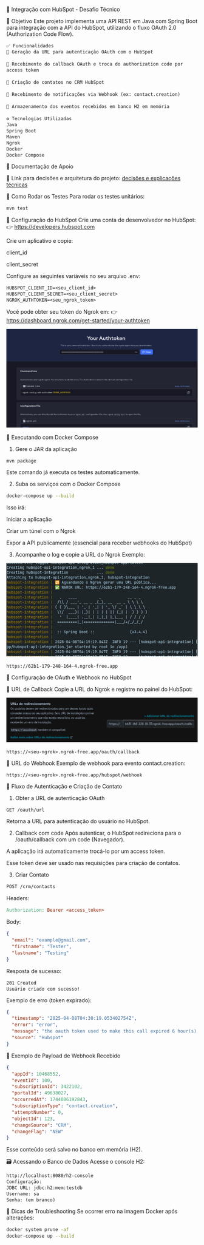 🔗 Integração com HubSpot - Desafio Técnico

🎯 Objetivo
Este projeto implementa uma API REST em Java com Spring Boot para integração com a API do HubSpot, utilizando o fluxo OAuth 2.0 (Authorization Code Flow).

    ✅ Funcionalidades
    🔑 Geração da URL para autenticação OAuth com o HubSpot

    🔁 Recebimento do callback OAuth e troca do authorization code por access token

    📝 Criação de contatos no CRM HubSpot

    📩 Recebimento de notificações via Webhook (ex: contact.creation)

    🧠 Armazenamento dos eventos recebidos em banco H2 em memória

    ⚙️ Tecnologias Utilizadas
    Java	   
    Spring Boot
    Maven
    Ngrok
    Docker
    Docker Compose

📁 Documentação de Apoio

📄 Link para decisões e arquitetura do projeto: [decisões e explicações técnicas](docs/reports/report.md)

🧪 Como Rodar os Testes
Para rodar os testes unitários:

~~~bash
mvn test
~~~

🔐 Configuração do HubSpot
Crie uma conta de desenvolvedor no HubSpot:
👉 https://developers.hubspot.com

Crie um aplicativo e copie:

client_id

client_secret

Configure as seguintes variáveis no seu arquivo .env:

~~~env
HUBSPOT_CLIENT_ID=<seu_client_id>
HUBSPOT_CLIENT_SECRET=<seu_client_secret>
NGROK_AUTHTOKEN=<seu_ngrok_token>
~~~

Você pode obter seu token do Ngrok em:
👉 https://dashboard.ngrok.com/get-started/your-authtoken

![ngrok-view-dashboard](docs/images/ngrok-token-view.png)

🐳 Executando com Docker Compose

1. Gere o JAR da aplicação

~~~bash
mvn package
~~~

Este comando já executa os testes automaticamente.

2. Suba os serviços com o Docker Compose
~~~bash
docker-compose up --build
~~~

Isso irá:

Iniciar a aplicação

Criar um túnel com o Ngrok

Expor a API publicamente (essencial para receber webhooks do HubSpot)

3. Acompanhe o log e copie a URL do Ngrok
Exemplo:

![Ngrok-url](docs/images/url-ngrok.png)

~~~text
https://62b1-179-248-164-4.ngrok-free.app
~~~

🔄 Configuração de OAuth e Webhook no HubSpot

🔗 URL de Callback
Copie a URL do Ngrok e registre no painel do HubSpot:

![callback-hubspot](docs/images/callback-url-set.png)

~~~text
https://<seu-ngrok>.ngrok-free.app/oauth/callback
~~~

📩 URL do Webhook
Exemplo de webhook para evento contact.creation:

~~~text
https://<seu-ngrok>.ngrok-free.app/hubspot/webhook
~~~

🚀 Fluxo de Autenticação e Criação de Contato

1. Obter a URL de autenticação OAuth
~~~bash
GET /oauth/url
~~~

Retorna a URL para autenticação do usuário no HubSpot.

2. Callback com code
Após autenticar, o HubSpot redireciona para o /oauth/callback com um code (Navegador).

A aplicação irá automaticamente trocá-lo por um access token.

Esse token deve ser usado nas requisições para criação de contatos.

3. Criar Contato
~~~bash
POST /crm/contacts
~~~
Headers:
~~~makefile
Authorization: Bearer <access_token>
~~~

Body:
~~~json
{
  "email": "example@gmail.com",
  "firstname": "Tester",
  "lastname": "Testing"
}
~~~

Resposta de sucesso:

~~~text
201 Created
Usuário criado com sucesso!
~~~

Exemplo de erro (token expirado):
~~~json
{
  "timestamp": "2025-04-08T04:30:19.053402754Z",
  "error": "error",
  "message": "the oauth token used to make this call expired 6 hour(s) ago.",
  "source": "Hubspot"
}
~~~

🔔 Exemplo de Payload de Webhook Recebido
~~~json
{
  "appId": 10468552,
  "eventId": 100,
  "subscriptionId": 3422102,
  "portalId": 49638027,
  "occurredAt": 1744086192843,
  "subscriptionType": "contact.creation",
  "attemptNumber": 0,
  "objectId": 123,
  "changeSource": "CRM",
  "changeFlag": "NEW"
}
~~~

Esse conteúdo será salvo no banco em memória (H2).

🗃️ Acessando o Banco de Dados
Acesse o console H2:

~~~ text
http://localhost:8080/h2-console
Configuração:
JDBC URL: jdbc:h2:mem:testdb
Username: sa
Senha: (em branco)
~~~

🧼 Dicas de Troubleshooting
Se ocorrer erro na imagem Docker após alterações:

~~~ bash
docker system prune -af
docker-compose up --build
~~~
